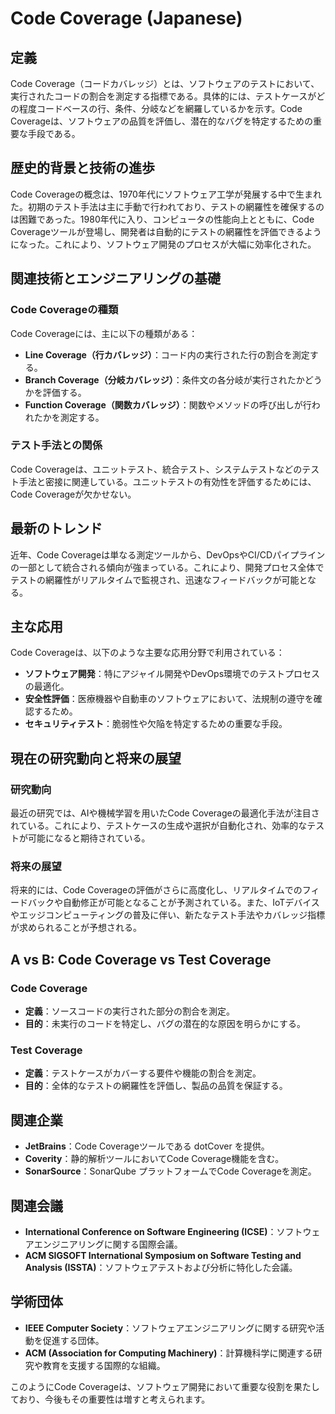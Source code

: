 # Code Coverage (Japanese)

## 定義

Code Coverage（コードカバレッジ）とは、ソフトウェアのテストにおいて、実行されたコードの割合を測定する指標である。具体的には、テストケースがどの程度コードベースの行、条件、分岐などを網羅しているかを示す。Code Coverageは、ソフトウェアの品質を評価し、潜在的なバグを特定するための重要な手段である。

## 歴史的背景と技術の進歩

Code Coverageの概念は、1970年代にソフトウェア工学が発展する中で生まれた。初期のテスト手法は主に手動で行われており、テストの網羅性を確保するのは困難であった。1980年代に入り、コンピュータの性能向上とともに、Code Coverageツールが登場し、開発者は自動的にテストの網羅性を評価できるようになった。これにより、ソフトウェア開発のプロセスが大幅に効率化された。

## 関連技術とエンジニアリングの基礎

### Code Coverageの種類

Code Coverageには、主に以下の種類がある：

- **Line Coverage（行カバレッジ）**：コード内の実行された行の割合を測定する。
- **Branch Coverage（分岐カバレッジ）**：条件文の各分岐が実行されたかどうかを評価する。
- **Function Coverage（関数カバレッジ）**：関数やメソッドの呼び出しが行われたかを測定する。

### テスト手法との関係

Code Coverageは、ユニットテスト、統合テスト、システムテストなどのテスト手法と密接に関連している。ユニットテストの有効性を評価するためには、Code Coverageが欠かせない。

## 最新のトレンド

近年、Code Coverageは単なる測定ツールから、DevOpsやCI/CDパイプラインの一部として統合される傾向が強まっている。これにより、開発プロセス全体でテストの網羅性がリアルタイムで監視され、迅速なフィードバックが可能となる。

## 主な応用

Code Coverageは、以下のような主要な応用分野で利用されている：

- **ソフトウェア開発**：特にアジャイル開発やDevOps環境でのテストプロセスの最適化。
- **安全性評価**：医療機器や自動車のソフトウェアにおいて、法規制の遵守を確認するため。
- **セキュリティテスト**：脆弱性や欠陥を特定するための重要な手段。

## 現在の研究動向と将来の展望

### 研究動向

最近の研究では、AIや機械学習を用いたCode Coverageの最適化手法が注目されている。これにより、テストケースの生成や選択が自動化され、効率的なテストが可能になると期待されている。

### 将来の展望

将来的には、Code Coverageの評価がさらに高度化し、リアルタイムでのフィードバックや自動修正が可能となることが予測されている。また、IoTデバイスやエッジコンピューティングの普及に伴い、新たなテスト手法やカバレッジ指標が求められることが予想される。

## A vs B: Code Coverage vs Test Coverage

### Code Coverage

- **定義**：ソースコードの実行された部分の割合を測定。
- **目的**：未実行のコードを特定し、バグの潜在的な原因を明らかにする。

### Test Coverage

- **定義**：テストケースがカバーする要件や機能の割合を測定。
- **目的**：全体的なテストの網羅性を評価し、製品の品質を保証する。

## 関連企業

- **JetBrains**：Code Coverageツールである dotCover を提供。
- **Coverity**：静的解析ツールにおいてCode Coverage機能を含む。
- **SonarSource**：SonarQube プラットフォームでCode Coverageを測定。

## 関連会議

- **International Conference on Software Engineering (ICSE)**：ソフトウェアエンジニアリングに関する国際会議。
- **ACM SIGSOFT International Symposium on Software Testing and Analysis (ISSTA)**：ソフトウェアテストおよび分析に特化した会議。

## 学術団体

- **IEEE Computer Society**：ソフトウェアエンジニアリングに関する研究や活動を促進する団体。
- **ACM (Association for Computing Machinery)**：計算機科学に関連する研究や教育を支援する国際的な組織。

このようにCode Coverageは、ソフトウェア開発において重要な役割を果たしており、今後もその重要性は増すと考えられます。
